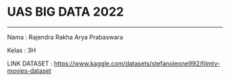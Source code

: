 # UAS BIG DATA 2022

___

Nama : Rajendra Rakha Arya Prabaswara

Kelas : 3H

LINK DATASET : https://www.kaggle.com/datasets/stefanoleone992/filmtv-movies-dataset
